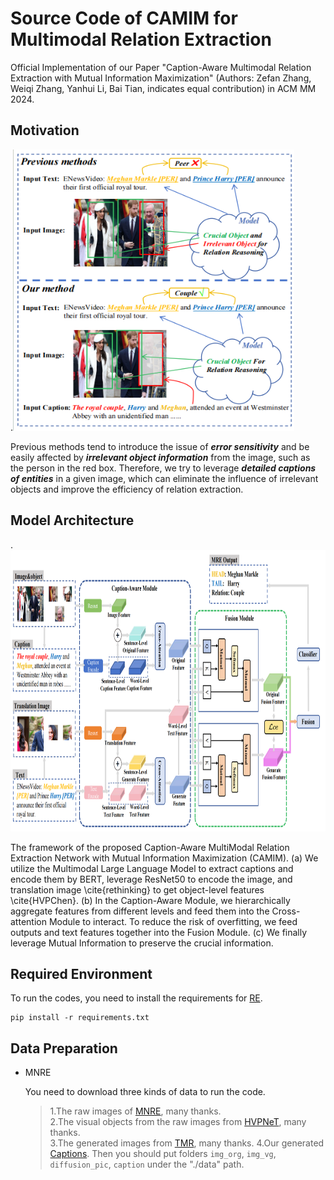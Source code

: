 # Source Code of CAMIM for Multimodal Relation Extraction
Official Implementation of our Paper "Caption-Aware Multimodal Relation Extraction with Mutual Information Maximization" (Authors: Zefan Zhang, Weiqi Zhang, Yanhui Li, Bai Tian, indicates equal contribution) in ACM MM 2024.
## Motivation
.<img src="Figure/first.png" width="450" height="450" /> 

Previous methods tend to introduce the issue of ***error sensitivity*** and be easily affected by ***irrelevant object information*** from the image, such as the person in the red box. Therefore, we try to leverage ***detailed captions of entities*** in a given image, which can eliminate the influence of irrelevant objects and improve the efficiency of relation extraction.
## Model Architecture
.<img src="Figure/model.png" width="1800" height="450" /> 

The framework of the proposed Caption-Aware MultiModal Relation Extraction Network with Mutual Information Maximization (CAMIM). (a) We utilize the Multimodal Large Language Model to extract captions and encode them by BERT, leverage ResNet50 to encode the image, and translation image \cite{rethinking} to get object-level features \cite{HVPChen}. (b) In the Caption-Aware Module, we hierarchically aggregate features from different levels and feed them into the Cross-attention Module to interact. To reduce the risk of overfitting, we feed outputs and text features together into the Fusion Module. (c) We finally leverage Mutual Information to preserve the crucial information.

## Required Environment
To run the codes, you need to install the requirements for [RE](requirements.txt).

    pip install -r requirements.txt

## Data Preparation
* MNRE
  
  You need to download three kinds of data to run the code.  
  > 1.The raw images of [MNRE](https://github.com/thecharm/MNRE), many thanks.  
  > 2.The visual objects from the raw images from [HVPNeT](https://github.com/zjunlp/HVPNeT), many thanks.  
  > 3.The generated images from [TMR](https://github.com/thecharm/TMR), many thanks.
  > 4.Our  generated [Captions]().
  Then you should put folders ``img_org``,  ``img_vg``,  ``diffusion_pic``,  ``caption``  under the "./data" path.
